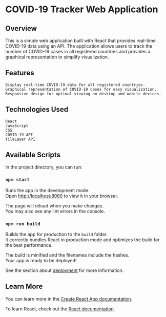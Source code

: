 # COVID-19 Tracker Web Application

## Overview
This is a simple web application built with React that provides real-time COVID-19 data using an API. The application allows users to track the number of COVID-19 cases in all registered countries and provides a graphical representation to simplify visualization.

## Features
    Display real-time COVID-19 data for all registered countries.
    Graphical representation of COVID-19 cases for easy visualization.
    Responsive design for optimal viewing on desktop and mobile devices.
## Technologies Used

    React
    JavaScript
    CSS
    COVID-19 API
    tileLayer API
    
## Available Scripts

In the project directory, you can run:

### `npm start`

Runs the app in the development mode.\
Open [http://localhost:8080](http://localhost:8080) to view it in your browser.

The page will reload when you make changes.\
You may also see any lint errors in the console.

### `npm run build`

Builds the app for production to the `build` folder.\
It correctly bundles React in production mode and optimizes the build for the best performance.

The build is minified and the filenames include the hashes.\
Your app is ready to be deployed!

See the section about [deployment](https://facebook.github.io/create-react-app/docs/deployment) for more information.


## Learn More

You can learn more in the [Create React App documentation](https://facebook.github.io/create-react-app/docs/getting-started).

To learn React, check out the [React documentation](https://reactjs.org/).

